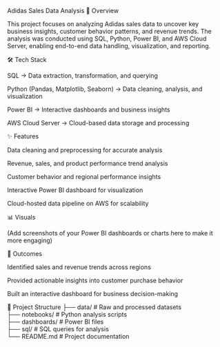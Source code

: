 Adidas Sales Data Analysis
📌 Overview

This project focuses on analyzing Adidas sales data to uncover key business insights, customer behavior patterns, and revenue trends. The analysis was conducted using SQL, Python, Power BI, and AWS Cloud Server, enabling end-to-end data handling, visualization, and reporting.

🛠 Tech Stack

SQL → Data extraction, transformation, and querying

Python (Pandas, Matplotlib, Seaborn) → Data cleaning, analysis, and visualization

Power BI → Interactive dashboards and business insights

AWS Cloud Server → Cloud-based data storage and processing

✨ Features

Data cleaning and preprocessing for accurate analysis

Revenue, sales, and product performance trend analysis

Customer behavior and regional performance insights

Interactive Power BI dashboard for visualization

Cloud-hosted data pipeline on AWS for scalability

📊 Visuals

(Add screenshots of your Power BI dashboards or charts here to make it more engaging)

🚀 Outcomes

Identified sales and revenue trends across regions

Provided actionable insights into customer purchase behavior

Built an interactive dashboard for business decision-making

📂 Project Structure
├── data/          # Raw and processed datasets  
├── notebooks/     # Python analysis scripts  
├── dashboards/    # Power BI files  
├── sql/           # SQL queries for analysis  
└── README.md      # Project documentation  
